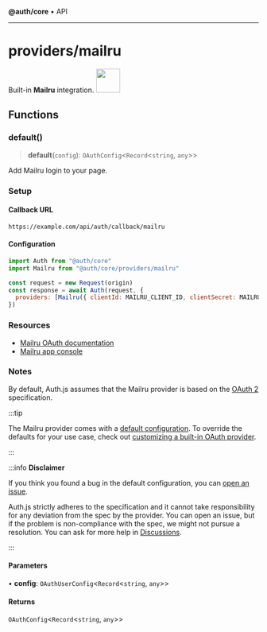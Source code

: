 **@auth/core** • API

***

# providers/mailru

<div style={{backgroundColor: "#000", display: "flex", justifyContent: "space-between", color: "#fff", padding: 16}}>
<span>Built-in <b>Mailru</b> integration.</span>
<a href="https://mail.ru">
  <img style={{display: "block"}} src="https://authjs.dev/img/providers/mailru.svg" height="48" width="48"/>
</a>
</div>

## Functions

### default()

> **default**(`config`): `OAuthConfig`\<`Record`\<`string`, `any`\>\>

Add Mailru login to your page.

### Setup

#### Callback URL
```
https://example.com/api/auth/callback/mailru
```

#### Configuration
```js
import Auth from "@auth/core"
import Mailru from "@auth/core/providers/mailru"

const request = new Request(origin)
const response = await Auth(request, {
  providers: [Mailru({ clientId: MAILRU_CLIENT_ID, clientSecret: MAILRU_CLIENT_SECRET })],
})
```

### Resources

 - [Mailru OAuth documentation](https://o2.mail.ru/docs)
 - [Mailru app console](https://o2.mail.ru/app/)

### Notes

By default, Auth.js assumes that the Mailru provider is
based on the [OAuth 2](https://www.rfc-editor.org/rfc/rfc6749.html) specification.

:::tip

The Mailru provider comes with a [default configuration](https://github.com/nextauthjs/next-auth/blob/main/packages/core/src/providers/ma.ts).
To override the defaults for your use case, check out [customizing a built-in OAuth provider](https://authjs.dev/guides/providers/custom-provider#override-default-options).

:::

:::info **Disclaimer**

If you think you found a bug in the default configuration, you can [open an issue](https://authjs.dev/new/provider-issue).

Auth.js strictly adheres to the specification and it cannot take responsibility for any deviation from
the spec by the provider. You can open an issue, but if the problem is non-compliance with the spec,
we might not pursue a resolution. You can ask for more help in [Discussions](https://authjs.dev/new/github-discussions).

:::

#### Parameters

• **config**: `OAuthUserConfig`\<`Record`\<`string`, `any`\>\>

#### Returns

`OAuthConfig`\<`Record`\<`string`, `any`\>\>
